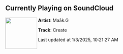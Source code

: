 ## Currently Playing on SoundCloud

[<img align="left" width="100" src="https://i1.sndcdn.com/artworks-9UI5FORJPBoxZszD-V9Nb1g-t500x500.png">](https://soundcloud.com/maakg/maak-g-create)

**Artist**: Maāk.G 

**Track**: Create

Last updated at 1/3/2025, 10:21:27 AM
